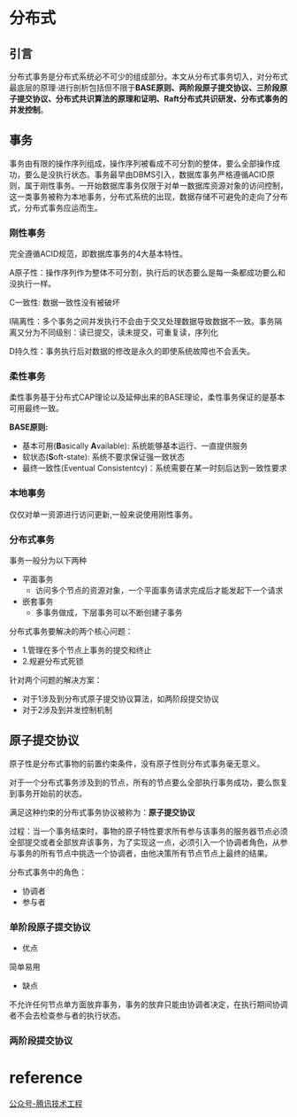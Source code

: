 # 分布式

## 引言

分布式事务是分布式系统必不可少的组成部分。本文从分布式事务切入，对分布式最底层的原理·进行剖析包括但不限于**BASE原则、两阶段原子提交协议、三阶段原子提交协议、分布式共识算法的原理和证明、Raft分布式共识研发、分布式事务的并发控制**。

## 事务

事务由有限的操作序列组成，操作序列被看成不可分割的整体，要么全部操作成功，要么是没执行状态。事务最早由DBMS引入，数据库事务严格遵循ACID原则，属于刚性事务。一开始数据库事务仅限于对单一数据库资源对象的访问控制，这一类事务被称为本地事务，分布式系统的出现，数据存储不可避免的走向了分布式，分布式事务应运而生。

### 刚性事务

完全遵循ACID规范，即数据库事务的4大基本特性。

A原子性：操作序列作为整体不可分割，执行后的状态要么是每一条都成功要么和没执行一样。

C一致性: 数据一致性没有被破坏

I隔离性：多个事务之间并发执行不会由于交叉处理数据导致数据不一致。事务隔离又分为不同级别：读已提交，读未提交，可重复读，序列化

D持久性：事务执行后对数据的修改是永久的即使系统故障也不会丢失。



### 柔性事务

柔性事务基于分布式CAP理论以及延伸出来的BASE理论，柔性事务保证的是基本可用最终一致。

**BASE原则:**

* 基本可用(**B**asically **A**vailable): 系统能够基本运行、一直提供服务
* 软状态(**S**oft-state): 系统不要求保证强一致状态
* 最终一致性(Eventual Consistentcy)：系统需要在某一时刻后达到一致性要求

### 本地事务

仅仅对单一资源进行访问更新,一般来说使用刚性事务。

### 分布式事务

事务一般分为以下两种

* 平面事务
  * 访问多个节点的资源对象，一个平面事务请求完成后才能发起下一个请求
* 嵌套事务
  * 多事务做成，下层事务可以不断创建子事务

分布式事务要解决的两个核心问题：

* 1.管理在多个节点上事务的提交和终止
* 2.规避分布式死锁

针对两个问题的解决方案：

* 对于1涉及到分布式原子提交协议算法，如两阶段提交协议
* 对于2涉及到并发控制机制



## 原子提交协议

原子性是分布式事物的前置约束条件，没有原子性则分布式事务毫无意义。

对于一个分布式事务涉及到的节点，所有的节点要么全部执行事务成功，要么恢复到事务开始前的状态。

满足这种约束的分布式事务协议被称为：**原子提交协议**

过程：当一个事务结束时，事物的原子特性要求所有参与该事务的服务器节点必须全部提交或者全部放弃该事务，为了实现这一点，必须引入一个协调者角色，从参与事务的所有节点中挑选一个协调者，由他决策所有节点节点上最终的结果。

分布式事务中的角色：

* 协调者
* 参与者



### 单阶段原子提交协议

* 优点

简单易用

* 缺点

不允许任何节点单方面放弃事务，事务的放弃只能由协调者决定，在执行期间协调者不会去检查参与者的执行状态。

### 两阶段提交协议







# reference

[公众号-腾讯技术工程](https://mp.weixin.qq.com/s/KKrxuVCrjlXXWMPTXQ-fvA)

